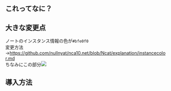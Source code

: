 ## これってなに？
## 大きな変更点
ノートのインスタンス情報の色が`#bfe0f0`<br>
変更方法→https://github.com/nullnyat/nca10.net/blob/Ncat/explanation/instancecolor.md<br>
ちなみにこの部分<img src=https://user-images.githubusercontent.com/89781396/148686895-f1662508-9fe5-47fd-be51-3d61f5220a2c.png>
## 導入方法
